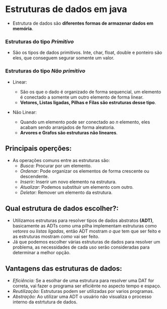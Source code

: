 # Estruturas de dados em java
* Estrutura de dados são **diferentes formas de armazenar dados em memória**.

### Estruturas do tipo *Primitivo*
* São os tipos de dados primitivos. Inte, char, float, double e ponteiro são eles, que conseguem segurar somente um valor.

### Estruturas do tipo *Não primitivo*
* Linear:
  * São os que o dado é organizado de forma sequencial, um elemento é conectado a somente um outro elemento de forma linear.
  * **Vetores, Listas ligadas, Pilhas e Filas são estruturas desse tipo**.
    
* Não Linear:
  * Quando um elemento pode ser conectado ao *n* elemento, eles acabam sendo arranjados de forma aleatoria.
  * **Arvores e Grafos são estruturas não lineares**.

## Principais operções:
* As operações comuns entre as estruturas são: 
  * *Busca:* Procurar por um elemento.
  * *Ordenar:* Pode organizar os elementos de forma crescente ou descendente.
  * *Inserir:* Inserir um novo elemento na estrutura.
  * *Atualizar:* Podemos substituir um elemento com outro.
  * *Deletar:* Remover um elemento da estrutura.

## Qual estrutura de dados escolher?:
* Utilizamos estruturas para resolver tipos de dados abstratos **(ADT)**, basicamente as ADTs como uma pilha implementam estruturas
como *vetores* ou *listas ligadas*, então ADT mostram *o que* tem que ser feito e as estruturas mostram *como* vai ser feito.
* Já que podemos escolher várias estruturas de dados para resolver um problema, as necessidades de cada uso serão consideradas para determinar a melhor opção.

## Vantagens das estruturas de dados:
* *Eficiência:* Se a esolhar de uma estrutura para resolver uma DAT for correta, vai fazer o programa ser eficiênte no aspecto tempo e espaço.
* *Reutilização:* Estruturas podem ser utilizadas por varios programas.
* *Abstração:* Ao utilizar uma ADT o usuário não visualiza o processo interno da estrtutura de dados.